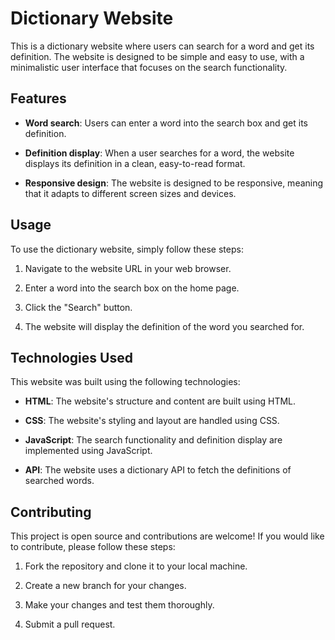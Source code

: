 # Dictionary Website

This is a dictionary website where users can search for a word and get its definition. The website is designed to be simple and easy to use, with a minimalistic user interface that focuses on the search functionality.

## Features

- **Word search**: Users can enter a word into the search box and get its definition.

- **Definition display**: When a user searches for a word, the website displays its definition in a clean, easy-to-read format.

- **Responsive design**: The website is designed to be responsive, meaning that it adapts to different screen sizes and devices.

## Usage

To use the dictionary website, simply follow these steps:

1. Navigate to the website URL in your web browser.

2. Enter a word into the search box on the home page.

3. Click the "Search" button.

4. The website will display the definition of the word you searched for.

## Technologies Used

This website was built using the following technologies:

- **HTML**: The website's structure and content are built using HTML.

- **CSS**: The website's styling and layout are handled using CSS.

- **JavaScript**: The search functionality and definition display are implemented using JavaScript.

- **API**: The website uses a dictionary API to fetch the definitions of searched words.

## Contributing

This project is open source and contributions are welcome! If you would like to contribute, please follow these steps:

1. Fork the repository and clone it to your local machine.

2. Create a new branch for your changes.

3. Make your changes and test them thoroughly.

4. Submit a pull request.
